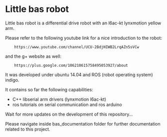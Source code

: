 Little bas robot
================

Little bas robot is a differential drive robot with an l6ac-kt lynxmotion yellow arm.

Please refer to the following youtube link for a nice introduction to the robot:

		https://www.youtube.com/channel/UCU-2BdjHIWB2LrqAZn5sVCw
		
and the g+ website as well:

		https://plus.google.com/106210615758495053927/about

It was developed under ubuntu 14.04 and ROS (robot operating system) indigo.

It contains so far the following capabilities:

- C++ libserial arm drivers (lynxmotion l6ac-kt)
- ros tutorials on serial communication and ros arduino

Wait for more updates on the development of this repository...

Please navigate inside bas_documentation folder for further documentation related to this project.
